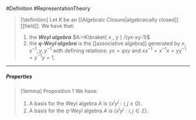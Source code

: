 #Definition #RepresentationTheory 

> [!definition]
> Let $K$ be an [[Algebraic Closure|algebraically closed]] [[field]]. We have that:
> 1. the ***Weyl algebra*** $A:=K\braket{ x , y } /(yx-xy-1)$
> 2.  the ***$q$-Weyl algebra*** is the [[associative algebra]] generated by $x,x ^{-1},y,y^{-1}$ with defining relations: $yx=qxy$ and $xx ^{-1}=x ^{-1}x=yy^{-1}=y^{-1}y=1$.
---
##### Properties
> [!lemma] Proposition 1
> We have: 
> 1. A basis for the Weyl algebra $A$ is $\{ x^iy^j:i,j\geq 0 \}$.
> 2. A basis for the $q$-Weyl algebra $A$ is $\{ x^iy^j:i,j\in \mathbb{Z} \}$.